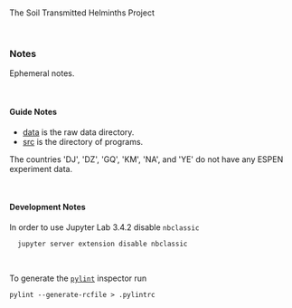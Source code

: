 <br>

The Soil Transmitted Helminths Project

<br>

### Notes

Ephemeral notes.

<br>

#### Guide Notes

* [data](./data) is the raw data directory.
* [src](./src) is the directory of programs.

The countries 'DJ', 'DZ', 'GQ', 'KM', 'NA', and 'YE' do not have any ESPEN experiment data.

<br>

#### Development Notes

In order to use Jupyter Lab 3.4.2 disable ``nbclassic``

````shell
  jupyter server extension disable nbclassic
````

<br>

To generate the [``pylint``](https://pylint.pycqa.org/en/latest/user_guide/checkers/features.html) inspector run

````shell
pylint --generate-rcfile > .pylintrc
````

<br>
<br>

<br>
<br>

<br>
<br>

<br>
<br>